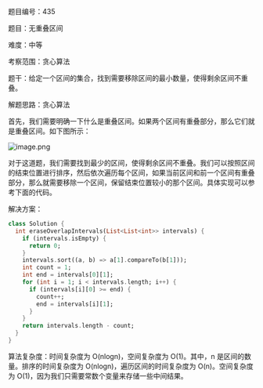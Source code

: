 题目编号：435

题目：无重叠区间

难度：中等

考察范围：贪心算法

题干：给定一个区间的集合，找到需要移除区间的最小数量，使得剩余区间不重叠。

解题思路：贪心算法

首先，我们需要明确一下什么是重叠区间。如果两个区间有重叠部分，那么它们就是重叠区间。如下图所示：

![image.png](https://pic.leetcode-cn.com/1615547645-mpJZJL-image.png)

对于这道题，我们需要找到最少的区间，使得剩余区间不重叠。我们可以按照区间的结束位置进行排序，然后依次遍历每个区间，如果当前区间和前一个区间有重叠部分，那么就需要移除一个区间，保留结束位置较小的那个区间。具体实现可以参考下面的代码。

解决方案：

```dart
class Solution {
  int eraseOverlapIntervals(List<List<int>> intervals) {
    if (intervals.isEmpty) {
      return 0;
    }
    intervals.sort((a, b) => a[1].compareTo(b[1]));
    int count = 1;
    int end = intervals[0][1];
    for (int i = 1; i < intervals.length; i++) {
      if (intervals[i][0] >= end) {
        count++;
        end = intervals[i][1];
      }
    }
    return intervals.length - count;
  }
}
```

算法复杂度：时间复杂度为 O(nlogn)，空间复杂度为 O(1)。其中，n 是区间的数量。排序的时间复杂度为 O(nlogn)，遍历区间的时间复杂度为 O(n)。空间复杂度为 O(1)，因为我们只需要常数个变量来存储一些中间结果。